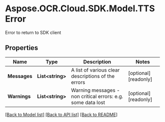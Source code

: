 # Aspose.OCR.Cloud.SDK.Model.TTSError
Error to return to SDK client

## Properties

Name | Type | Description | Notes
------------ | ------------- | ------------- | -------------
**Messages** | **List&lt;string&gt;** | A list of various clear descriptions of the errors | [optional] [readonly] 
**Warnings** | **List&lt;string&gt;** | Warning messages - non critical errors: e.g. some data lost | [optional] [readonly] 

[[Back to Model list]](../README.md#documentation-for-models) [[Back to API list]](../README.md#documentation-for-api-endpoints) [[Back to README]](../README.md)

